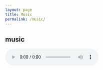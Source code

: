 ```yaml
---
layout: page
title: Music
permalink: /music/
---
```


## music

<audio controls>
  <source src="https://yolobbx.github.io/music/LFO - POWER.mp3" type="audio/mpeg">
</audio>